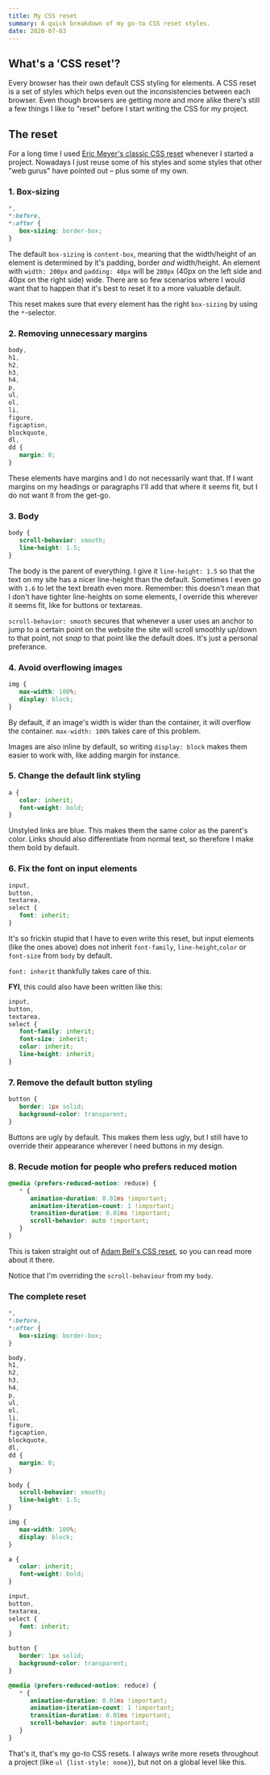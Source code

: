 ```yaml
---
title: My CSS reset
summary: A quick breakdown of my go-to CSS reset styles.
date: 2020-07-03
---
```


## What's a 'CSS reset'?

Every browser has their own default CSS styling for elements. A CSS reset is a set of styles which helps even out the inconsistencies between each browser. Even though browsers are getting more and more alike there's still a few things I like to "reset" before I start writing the CSS for my project.

## The reset

For a long time I used [Eric Meyer's classic CSS reset](https://meyerweb.com/eric/tools/css/reset/) whenever I started a project. Nowadays I just reuse some of his styles and some styles that other "web gurus" have pointed out – plus some of my own.

### 1. Box-sizing

```scss
*,
*:before,
*:after {
   box-sizing: border-box;
}
```

The default `box-sizing` is `content-box`, meaning that the width/height of an element is determined by it's padding, border _and_ width/height. An element with `width: 200px` and `padding: 40px` will be `280px` (40px on the left side and 40px on the right side) wide. There are so few scenarios where I would want that to happen that it's best to reset it to a more valuable default.

This reset makes sure that every element has the right `box-sizing` by using the `*`-selector.

### 2. Removing unnecessary margins

```scss
body,
h1,
h2,
h3,
h4,
p,
ul,
ol,
li,
figure,
figcaption,
blockquote,
dl,
dd {
   margin: 0;
}
```

These elements have margins and I do not necessarily want that. If I want margins on my headings or paragraphs I'll add that where it seems fit, but I do not want it from the get-go.

### 3. Body

```scss
body {
   scroll-behavior: smooth;
   line-height: 1.5;
}
```

The body is the parent of everything. I give it `line-height: 1.5` so that the text on my site has a nicer line-height than the default. Sometimes I even go with `1.6` to let the text breath even more. Remember: this doesn't mean that I don't have tighter line-heights on some elements, I override this wherever it seems fit, like for buttons or textareas.

`scroll-behavior: smooth` secures that whenever a user uses an anchor to jump to a certain point on the website the site will scroll smoothly up/down to that point, not _snap_ to that point like the default does. It's just a personal preferance.

### 4. Avoid overflowing images

```scss
img {
   max-width: 100%;
   display: block;
}
```

By default, if an image's width is wider than the container, it will overflow the container. `max-width: 100%` takes care of this problem.

Images are also inline by default, so writing `display: block` makes them easier to work with, like adding margin for instance.

### 5. Change the default link styling

```scss
a {
   color: inherit;
   font-weight: bold;
}
```

Unstyled links are blue. This makes them the same color as the parent's color. Links should also differentiate from normal text, so therefore I make them bold by default.

### 6. Fix the font on input elements

```scss
input,
button,
textarea,
select {
   font: inherit;
}
```

It's so frickin stupid that I have to even write this reset, but input elements (like the ones above) does not inherit `font-family`, `line-height`,`color` or `font-size` from `body` by default.

`font: inherit` thankfully takes care of this.

**FYI**, this could also have been written like this:

```scss
input,
button,
textarea,
select {
   font-family: inherit;
   font-size: inherit;
   color: inherit;
   line-height: inherit;
}
```

### 7. Remove the default button styling

```scss
button {
   border: 1px solid;
   background-color: transparent;
}
```

Buttons are ugly by default. This makes them less ugly, but I still have to override their appearance wherever I need buttons in my design.

### 8. Recude motion for people who prefers reduced motion

```scss
@media (prefers-reduced-motion: reduce) {
   * {
      animation-duration: 0.01ms !important;
      animation-iteration-count: 1 !important;
      transition-duration: 0.01ms !important;
      scroll-behavior: auto !important;
   }
}
```

This is taken straight out of [Adam Bell's CSS reset](https://hankchizljaw.com/wrote/a-modern-css-reset/), so you can read more about it there.

Notice that I'm overriding the `scroll-behaviour` from my `body`.

### The complete reset

```scss
*,
*:before,
*:after {
   box-sizing: border-box;
}

body,
h1,
h2,
h3,
h4,
p,
ul,
ol,
li,
figure,
figcaption,
blockquote,
dl,
dd {
   margin: 0;
}

body {
   scroll-behavior: smooth;
   line-height: 1.5;
}

img {
   max-width: 100%;
   display: block;
}

a {
   color: inherit;
   font-weight: bold;
}

input,
button,
textarea,
select {
   font: inherit;
}

button {
   border: 1px solid;
   background-color: transparent;
}

@media (prefers-reduced-motion: reduce) {
   * {
      animation-duration: 0.01ms !important;
      animation-iteration-count: 1 !important;
      transition-duration: 0.01ms !important;
      scroll-behavior: auto !important;
   }
}
```

That's it, that's my go-to CSS resets. I always write more resets throughout a project (like `ul {list-style: none}`), but not on a global level like this.

